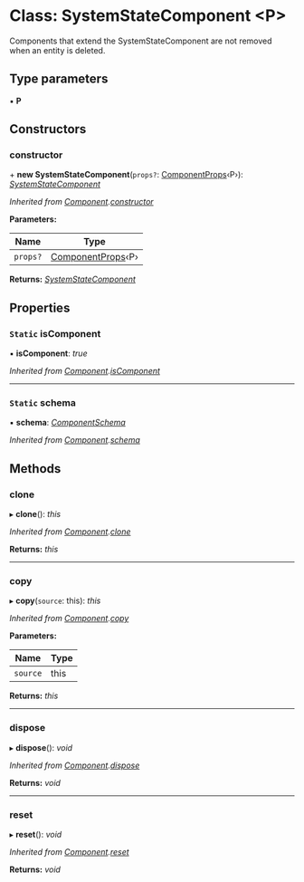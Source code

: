 
# Class: SystemStateComponent <**P**>

Components that extend the SystemStateComponent are not removed when an entity is deleted.

## Type parameters

▪ **P**

## Constructors

###  constructor

\+ **new SystemStateComponent**(`props?`: [ComponentProps](../README.md#componentprops)‹P›): *[SystemStateComponent](systemstatecomponent.md)*

*Inherited from [Component](component.md).[constructor](component.md#constructor)*

**Parameters:**

Name | Type |
------ | ------ |
`props?` | [ComponentProps](../README.md#componentprops)‹P› |

**Returns:** *[SystemStateComponent](systemstatecomponent.md)*

## Properties

### `Static` isComponent

▪ **isComponent**: *true*

*Inherited from [Component](component.md).[isComponent](component.md#static-iscomponent)*

___

### `Static` schema

▪ **schema**: *[ComponentSchema](../README.md#componentschema)*

*Inherited from [Component](component.md).[schema](component.md#static-schema)*

## Methods

###  clone

▸ **clone**(): *this*

*Inherited from [Component](component.md).[clone](component.md#clone)*

**Returns:** *this*

___

###  copy

▸ **copy**(`source`: this): *this*

*Inherited from [Component](component.md).[copy](component.md#copy)*

**Parameters:**

Name | Type |
------ | ------ |
`source` | this |

**Returns:** *this*

___

###  dispose

▸ **dispose**(): *void*

*Inherited from [Component](component.md).[dispose](component.md#dispose)*

**Returns:** *void*

___

###  reset

▸ **reset**(): *void*

*Inherited from [Component](component.md).[reset](component.md#reset)*

**Returns:** *void*
